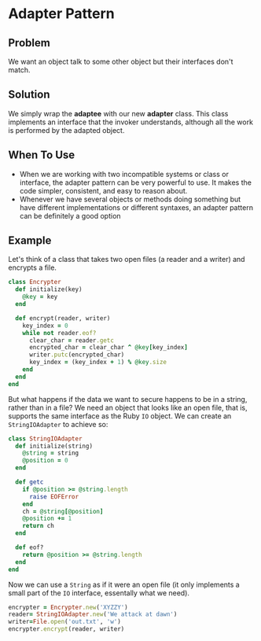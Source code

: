 # Adapter Pattern

## Problem
We want an object talk to some other object but their interfaces don't match.

## Solution
We simply wrap the **adaptee** with our new **adapter** class. This class implements an interface that the invoker understands, although all the work is performed by the adapted object.

## When To Use
- When we are working with two incompatible systems or class or interface, the adapter pattern can be very powerful to use. It makes the code simpler, consistent, and easy to reason about.
- Whenever we have several objects or methods doing something but have different implementations or different syntaxes, an adapter pattern can be definitely a good option

## Example
Let's think of a class that takes two open files (a reader and a writer) and encrypts a file.

```ruby
class Encrypter
  def initialize(key)
    @key = key
  end

  def encrypt(reader, writer)
    key_index = 0
    while not reader.eof?
      clear_char = reader.getc
      encrypted_char = clear_char ^ @key[key_index]
      writer.putc(encrypted_char)
      key_index = (key_index + 1) % @key.size
    end
  end
end
```

But what happens if the data we want to secure happens to be in a string, rather than in a file? We need an object that looks like an open file, that is, supports the same interface as the Ruby `IO` object. We can create an `StringIOAdapter` to achieve so:

```ruby
class StringIOAdapter
  def initialize(string)
    @string = string
    @position = 0
  end

  def getc
    if @position >= @string.length
      raise EOFError
    end
    ch = @string[@position]
    @position += 1
    return ch
  end

  def eof?
    return @position >= @string.length
  end
end
```

Now we can use a `String` as if it were an open file (it only implements a small part of the `IO` interface, essentally what we need).

```ruby
encrypter = Encrypter.new('XYZZY')
reader= StringIOAdapter.new('We attack at dawn')
writer=File.open('out.txt', 'w')
encrypter.encrypt(reader, writer)
```
